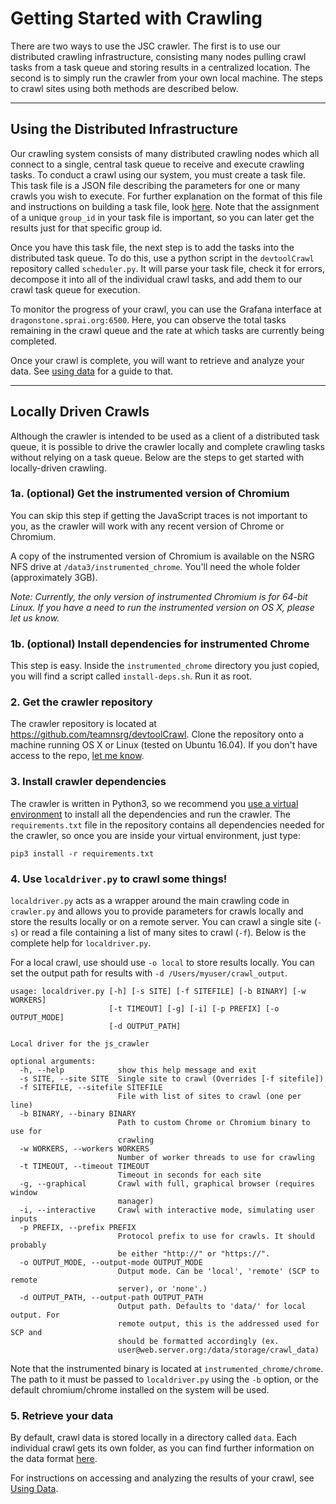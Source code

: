 # Getting Started with Crawling

There are two ways to use the JSC crawler. The first is to use our distributed
crawling infrastructure, consisting many nodes pulling crawl tasks from a task
queue and storing results in a centralized location. The second is to simply
run the crawler from your own local machine. The steps to crawl sites using
both methods are described below.

---

## Using the Distributed Infrastructure

Our crawling system consists of many distributed crawling nodes which all
connect to a single, central task queue to receive and execute crawling tasks.
To conduct a crawl using our system, you must create a task file. This task
file is a JSON file describing the parameters for one or many crawls you wish
to execute. For further explanation on the format of this file and instructions
on building a task file, look [here](/crawl-tasks.md). Note that the assignment of
a unique `group_id` in your task file is important, so you can later get the results
just for that specific group id.

Once you have this task file, the next step is to add the tasks into the
distributed task queue.  To do this, use a python script in the `devtoolCrawl`
repository called `scheduler.py`. It will parse your task file, check it for
errors, decompose it into all of the individual crawl tasks, and add them to
our crawl task queue for execution.

To monitor the progress of your crawl, you can use the Grafana interface at
`dragonstone.sprai.org:6500`. Here, you can observe the total tasks remaining
in the crawl queue and the rate at which tasks are currently being completed.

Once your crawl is complete, you will want to retrieve and analyze your data. See
[using data](/using-data.md) for a guide to that.

---

## Locally Driven Crawls

Although the crawler is intended to be used as a client of a distributed task
queue, it is possible to drive the crawler locally and complete crawling tasks
without relying on a task queue. Below are the steps to get started with
locally-driven crawling.

### 1a. (optional) Get the instrumented version of Chromium

You can skip this step if getting the JavaScript traces is not important to you,
as the crawler will work with any recent version of Chrome or Chromium.

A copy of the instrumented version of Chromium is available on the NSRG NFS
drive at `/data3/instrumented_chrome`. You'll need the whole folder
(approximately 3GB).

*Note: Currently, the only version of instrumented Chromium is for 64-bit Linux.
If you have a need to run the instrumented version on OS X, please let us know.*

### 1b. (optional) Install dependencies for instrumented Chrome

This step is easy. Inside the `instrumented_chrome` directory you just copied,
you will find a script called `install-deps.sh`. Run it as root.

### 2. Get the crawler repository

The crawler repository is located at https://github.com/teamnsrg/devtoolCrawl.
Clone the repository onto a machine running OS X or Linux (tested on Ubuntu
16.04). If you don't have access to the repo, [let me
know](mailto:pmurley2@illinois.edu). 


### 3. Install crawler dependencies

The crawler is written in Python3, so we recommend you [use a virtual environment](https://docs.python.org/3/library/venv.html)
to install all the dependencies and run the crawler. The `requirements.txt` file
in the repository contains all dependencies needed for the crawler, so once you
are inside your virtual environment, just type:
```
pip3 install -r requirements.txt
```

### 4. Use `localdriver.py` to crawl some things!

`localdriver.py` acts as a wrapper around the main crawling code in `crawler.py`
and allows you to provide parameters for crawls locally and store the results
locally or on a remote server. You can crawl a single site (`-s`) or read a file
containing a list of many sites to crawl (`-f`). Below is the complete help for
`localdriver.py`.

For a local crawl, use should use `-o local` to store results locally. You can set
the output path for results with `-d /Users/myuser/crawl_output`.


```
usage: localdriver.py [-h] [-s SITE] [-f SITEFILE] [-b BINARY] [-w WORKERS]
                      [-t TIMEOUT] [-g] [-i] [-p PREFIX] [-o OUTPUT_MODE]
                      [-d OUTPUT_PATH]

Local driver for the js_crawler

optional arguments:
  -h, --help            show this help message and exit
  -s SITE, --site SITE  Single site to crawl (Overrides [-f sitefile])
  -f SITEFILE, --sitefile SITEFILE
                        File with list of sites to crawl (one per line)
  -b BINARY, --binary BINARY
                        Path to custom Chrome or Chromium binary to use for
                        crawling
  -w WORKERS, --workers WORKERS
                        Number of worker threads to use for crawling
  -t TIMEOUT, --timeout TIMEOUT
                        Timeout in seconds for each site
  -g, --graphical       Crawl with full, graphical browser (requires window
                        manager)
  -i, --interactive     Crawl with interactive mode, simulating user inputs
  -p PREFIX, --prefix PREFIX
                        Protocol prefix to use for crawls. It should probably
                        be either "http://" or "https://".
  -o OUTPUT_MODE, --output-mode OUTPUT_MODE
                        Output mode. Can be 'local', 'remote' (SCP to remote
                        server), or 'none'.)
  -d OUTPUT_PATH, --output-path OUTPUT_PATH
                        Output path. Defaults to 'data/' for local output. For
                        remote output, this is the addressed used for SCP and
                        should be formatted accordingly (ex.
                        user@web.server.org:/data/storage/crawl_data)
```

Note that the instrumented binary is located at `instrumented_chrome/chrome`.
The path to it must be passed to `localdriver.py` using the `-b` option, or the
default chromium/chrome installed on the system will be used.


### 5. Retrieve your data

By default, crawl data is stored locally in a directory called `data`. Each
individual crawl gets its own folder, as you can find further information on the
data format [here](/using-data.md).









For instructions on accessing and analyzing the results of your crawl,
see [Using Data](/using-data.md).

